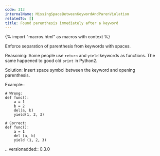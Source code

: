 ```yaml
---
code: 313
internalName: MissingSpaceBetweenKeywordAndParenViolation
relatedTo: []
title: Found parenthesis immediately after a keyword
---
```


{% import "macros.html" as macros with context %}

Enforce separation of parenthesis from keywords with spaces.

Reasoning: Some people use `return` and `yield` keywords as functions.
The same happened to good old `print` in Python2.

Solution: Insert space symbol between the keyword and opening
parenthesis.

Example::

    # Wrong:
    def func():
        a = 1
        b = 2
        del(a, b)
        yield(1, 2, 3)
    
    # Correct:
    def func():
        a = 1
        del (a, b)
        yield (1, 2, 3)

.. versionadded:: 0.3.0